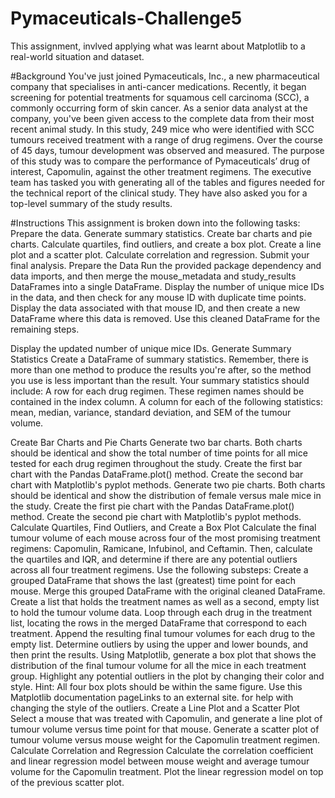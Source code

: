 # Pymaceuticals-Challenge5
This assignment, invlved applying what was learnt about Matplotlib to a real-world situation and dataset.

#Background
You've just joined Pymaceuticals, Inc., a new pharmaceutical company that specialises in anti-cancer medications. Recently, it began screening for potential treatments for squamous cell carcinoma (SCC), a commonly occurring form of skin cancer.
As a senior data analyst at the company, you've been given access to the complete data from their most recent animal study. In this study, 249 mice who were identified with SCC tumours received treatment with a range of drug regimens. Over the course of 45 days, tumour development was observed and measured. The purpose of this study was to compare the performance of Pymaceuticals’ drug of interest, Capomulin, against the other treatment regimens.
The executive team has tasked you with generating all of the tables and figures needed for the technical report of the clinical study. They have also asked you for a top-level summary of the study results.

#Instructions
This assignment is broken down into the following tasks:
  Prepare the data.
  Generate summary statistics.
  Create bar charts and pie charts.
  Calculate quartiles, find outliers, and create a box plot.
  Create a line plot and a scatter plot.
  Calculate correlation and regression.
Submit your final analysis.
Prepare the Data
Run the provided package dependency and data imports, and then merge the mouse_metadata and study_results DataFrames into a single DataFrame.
Display the number of unique mice IDs in the data, and then check for any mouse ID with duplicate time points. Display the data associated with that mouse ID, and then create a new DataFrame where this data is removed. Use this cleaned DataFrame for the remaining steps.

Display the updated number of unique mice IDs.
Generate Summary Statistics
Create a DataFrame of summary statistics. Remember, there is more than one method to produce the results you're after, so the method you use is less important than the result.
Your summary statistics should include:
  A row for each drug regimen. These regimen names should be contained in the index column.
  A column for each of the following statistics: mean, median, variance, standard deviation, and SEM of the tumour volume.

Create Bar Charts and Pie Charts
Generate two bar charts. Both charts should be identical and show the total number of time points for all mice tested for each drug regimen throughout the study.
  Create the first bar chart with the Pandas DataFrame.plot() method.
  Create the second bar chart with Matplotlib's pyplot methods.
Generate two pie charts. Both charts should be identical and show the distribution of female versus male mice in the study.
Create the first pie chart with the Pandas DataFrame.plot() method.
Create the second pie chart with Matplotlib's pyplot methods.
Calculate Quartiles, Find Outliers, and Create a Box Plot
Calculate the final tumour volume of each mouse across four of the most promising treatment regimens: Capomulin, Ramicane, Infubinol, and Ceftamin. Then, calculate the quartiles and IQR, and determine if there are any potential outliers across all four treatment regimens. Use the following substeps:
Create a grouped DataFrame that shows the last (greatest) time point for each mouse. Merge this grouped DataFrame with the original cleaned DataFrame.
Create a list that holds the treatment names as well as a second, empty list to hold the tumour volume data.
Loop through each drug in the treatment list, locating the rows in the merged DataFrame that correspond to each treatment. Append the resulting final tumour volumes for each drug to the empty list.
Determine outliers by using the upper and lower bounds, and then print the results.
Using Matplotlib, generate a box plot that shows the distribution of the final tumour volume for all the mice in each treatment group. Highlight any potential outliers in the plot by changing their color and style.
Hint: All four box plots should be within the same figure. Use this Matplotlib documentation pageLinks to an external site. for help with changing the style of the outliers.
Create a Line Plot and a Scatter Plot
Select a mouse that was treated with Capomulin, and generate a line plot of tumour volume versus time point for that mouse.
Generate a scatter plot of tumour volume versus mouse weight for the Capomulin treatment regimen.
Calculate Correlation and Regression
Calculate the correlation coefficient and linear regression model between mouse weight and average tumour volume for the Capomulin treatment.
Plot the linear regression model on top of the previous scatter plot.

